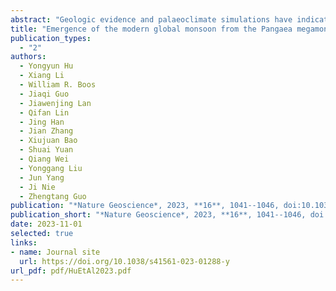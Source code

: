 ```yaml
---
abstract: "Geologic evidence and palaeoclimate simulations have indicated the existence of an extensive, interconnected megamonsoon system over the Pangaea supercontinent. However, the ways in which subsequent continental break-up about 180 million years ago and reassembly in the Cenozoic, as well as large global climatic fluctuations, influenced the transition to the modern global monsoon system are uncertain. Here we use a large set of simulations of global climate every 10 million years over the past 250 million years to show that the monsoon system evolved in three stages due to changes in palaeogeography: a spatially extensive land monsoon with weak precipitation in the Triassic period (>170 Ma), a smaller land monsoon with intense precipitation in the Cretaceous period (170–70 Ma) and a return to a broader, weaker monsoon in the Cenozoic era (<70 Ma). It is found that global-mean temperature variations have little impact on global land-monsoon area and intensity over tectonic timescales. Applying an analysis of atmospheric energetics, we show that these variations of the global land monsoon are governed by continental area, latitudinal location and fragmentation."
title: "Emergence of the modern global monsoon from the Pangaea megamonsoon set by palaeogeography"
publication_types:
  - "2"
authors:
  - Yongyun Hu
  - Xiang Li
  - William R. Boos
  - Jiaqi Guo
  - Jiawenjing Lan
  - Qifan Lin
  - Jing Han
  - Jian Zhang
  - Xiujuan Bao
  - Shuai Yuan
  - Qiang Wei
  - Yonggang Liu
  - Jun Yang
  - Ji Nie
  - Zhengtang Guo
publication: "*Nature Geoscience*, 2023, **16**, 1041--1046, doi:10.1038/s41561-023-01288-y"
publication_short: "*Nature Geoscience*, 2023, **16**, 1041--1046, doi:10.1038/s41561-023-01288-y"
date: 2023-11-01
selected: true
links:
- name: Journal site
  url: https://doi.org/10.1038/s41561-023-01288-y
url_pdf: pdf/HuEtAl2023.pdf
---
```

